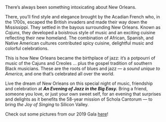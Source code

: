 There’s always been something intoxicating about New Orleans.

There, you&rsquo;ll find style and elegance brought by the Acadian French who, in the 1700s, escaped the British invaders and made their way down the Mississippi. They settled in the bayous surrounding New Orleans. Known as _Cajuns_, they developed a boistrous style of music and an exciting cuisine reflecting their new homeland. The combination of African, Spanish, and Native American cultures contributed spicy cuisine, delightful music and colorful celebrations.

This is how New Orleans became the birthplace of jazz: it&rsquo;s a potpourri of music of the Cajuns and Creoles ... plus the gospel tradition of southern Black musicians. These are the roots of blues and jazz — a _sound unique to America,_ and one that&rsquo;s celebrated all over the world.

Live the dream of New Orleans on this special night of music, friendship and celebration at **_An Evening of Jazz in the Big Easy._** Bring a friend, someone you love, or just your own sweet self, for an evening that surprises and delights as it benefits the 58-year mission of Schola Cantorum — to bring _the Joy of Singing_ to Silicon Valley.

Check out some pictures from our 2019 Gala
[here](https://photos.app.goo.gl/tjkYabwCKpSiu3pQ9)!
